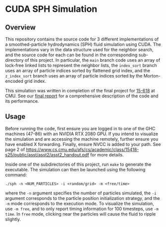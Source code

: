 # CUDA SPH Simulation

## Overview

This repository contains the source code for 3 different implementations of a smoothed-particle hydrodynamics (SPH) fluid simulation using CUDA. The implementations vary in the data structure used for the neighbor search, and the source code for each can be found in the corresponding sub-directory of this project. In particular, the `main` branch code uses an array of lock-free linked lists to represent the neighbor lists, the `index_sort` branch uses an array of particle indices sorted by flattened grid index, and the `z_index_sort` branch uses an array of particle indices sorted by the Morton-encoded grid index.

This simulation was written in completion of the final project for [15-618](https://www.cs.cmu.edu/~418/schedule.html) at CMU. See our [final report](https://drive.google.com/file/d/1sxU1pIbQUkyNjprhUSueufVPywgfyecm/view) for a comprehensive description of the code and its performance.

## Usage
Before running the code, first ensure you are logged in to one of the GHC machines (47-86) with an NVIDIA RTX 2080 GPU. If you intend to visualize the simulation and are accessing the machine remotely, further ensure you have enabled X forwarding. Finally, ensure NVCC is added to your path. See page 2 of https://www.cs.cmu.edu/afs/cs/academic/class/15418-s25/public/asst/asst2/asst2_handout.pdf for more details.

Inside one of the subdirectories of this project, run `make` to generate the executable. The simulation can then be launched using the following command:

```
./sph -n <NUM_PARTICLES> -i <random/grid> -m <free/time>
```

where the `-n` argument specifies the number of particles simulated, the `-i` argument corresponds to the particle position initialization strategy, and the `-m` mode corresponds to the execution mode. To visualize the simulation, use `-m free`, and to only report timing information for 100 timesteps, use `-m time`. In `free` mode, clicking near the particles will cause the fluid to ripple slightly.
